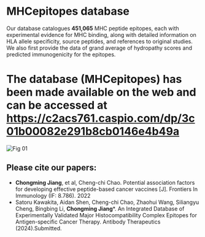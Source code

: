 # MHCepitopes database
Our database catalogues **451,065** MHC peptide epitopes, each with experimental evidence for MHC binding, along with detailed information on HLA allele specificity, source peptides, and references to original studies. We also first provide the data of grand average of hydropathy scores and predicted immunogenicity for the epitopes. 

# The database (MHCepitopes) has been made available on the web and can be accessed at https://c2acs761.caspio.com/dp/3c01b00082e291b8cb0146e4b49a 
![Fig 01](https://github.com/jcm1201/MHCepitopes/assets/23447756/4c20d09d-7c5a-4686-b17d-1ec0254c8bbe)

## Please cite our papers: 
* **Chongming Jiang**, et al, Cheng-chi Chao. Potential association factors for developing effective peptide-based cancer vaccines [J]. Frontiers In Immunology (IF: 8.786). 2022
* Satoru Kawakita, Aidan Shen, Cheng-chi Chao, Zhaohui Wang, Siliangyu Cheng, Bingbing Li, **Chongming Jiang***. An Integrated Database of Experimentally Validated Major Histocompatibility Complex Epitopes for Antigen-specific Cancer Therapy. Antibody Therapeutics (2024).Submitted.

